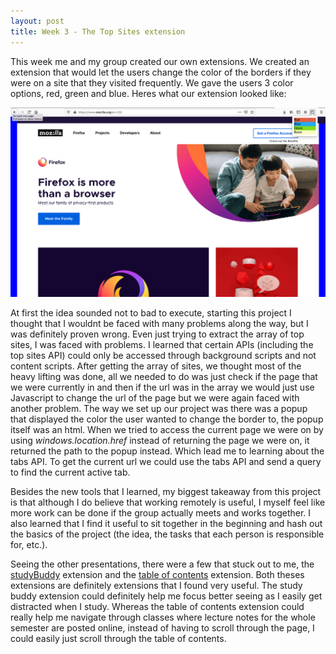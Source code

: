 ```yaml
---
layout: post
title: Week 3 - The Top Sites extension
---
```


  This week me and my group created our own extensions. We created an extension that would let the users change the color of the borders if they were on a site that they visited frequently. We gave the users 3 color options, red, green and blue. Heres what our extension looked like: 

  ![](../images/topSites.png)
  
  At first the idea sounded not to bad to execute, starting this project I thought that I wouldnt be faced with many problems along the way, but I was definitely proven wrong. Even just trying to extract the array of top sites, I was faced with problems. I learned that certain APIs (including the top sites API) could only be accessed through background scripts and not content scripts.
  After getting the array of sites, we thought most of the heavy lifting was done, all we needed to do was just check if the page that we were currently in and then if the url was in the array we would just use Javascript to change the url of the page but we were again faced with another problem. The way we set up our project was there was a popup that displayed the color the user wanted to change the border to, the popup itself was an html. When we tried to access the current page we were on by using *windows.location.href* instead of returning the page we were on, it returned the path to the popup instead. Which lead me to learning about the tabs API.
  To get the current url we could use the tabs API and send a query to find the current active tab.
  
  Besides the new tools that I learned, my biggest takeaway from this project is that although I do believe that working remotely is useful, I myself feel like more work can be done if the group actually meets and works together. 
  I also learned that I find it useful to sit together in the beginning and hash out the basics of the project (the idea, the tasks that each person is responsible for, etc.). 
  
  Seeing the other presentations, there were a few that stuck out to me, the [studyBuddy](https://github.com/nyu-ossd-s20/StudyBuddy) extension and the [table of contents](https://github.com/nyu-ossd-s20/table_of_contents) extension. Both theses extensions are definitely extensions that I found very useful. The study buddy extension could definitely help me focus better seeing as I easily get distracted when I study. Whereas the table of contents extension could really help me navigate through classes where lecture notes for the whole semester are posted online, instead of having to scroll through the page, I could easily just scroll through the table of contents. 



